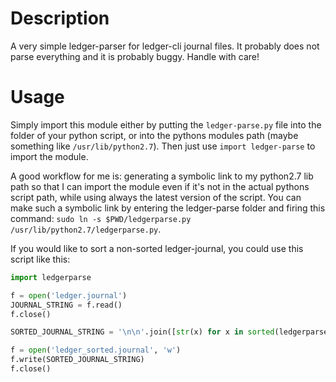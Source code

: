 # Description

A very simple ledger-parser for ledger-cli journal files. It probably does not parse everything and it is probably buggy. Handle with care!

# Usage

Simply import this module either by putting the `ledger-parse.py` file into the folder of your python script, or into the pythons modules path (maybe something like `/usr/lib/python2.7`). Then just use `import ledger-parse` to import the module.

A good workflow for me is: generating a symbolic link to my python2.7 lib path so that I can import the module even if it's not in the actual pythons script path, while using always the latest version of the script. You can make such a symbolic link by entering the ledger-parse folder and firing this command: `sudo ln -s $PWD/ledgerparse.py /usr/lib/python2.7/ledgerparse.py`.

If you would like to sort a non-sorted ledger-journal, you could use this script like this:

```python
import ledgerparse

f = open('ledger.journal')
JOURNAL_STRING = f.read()
f.close()

SORTED_JOURNAL_STRING = '\n\n'.join([str(x) for x in sorted(ledgerparse.string_to_ledger(JOURNAL_STRING), key=lambda y: y.date)])

f = open('ledger_sorted.journal', 'w')
f.write(SORTED_JOURNAL_STRING)
f.close()
```